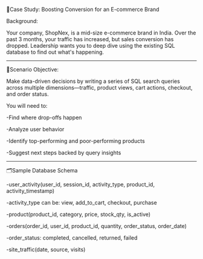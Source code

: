 📘Case Study: Boosting Conversion for an E-commerce Brand

Background:

Your company, ShopNex, is a mid-size e-commerce brand in India. Over the past 3 months, your traffic has increased, but sales conversion has dropped. Leadership wants you to deep dive using the existing SQL database to find out what's happening.

----------

🧩Scenario Objective:

Make data-driven decisions by writing a series of SQL search queries across multiple dimensions—traffic, product views, cart actions, checkout, and order status.

You will need to:

-Find where drop-offs happen

-Analyze user behavior

-Identify top-performing and poor-performing products

-Suggest next steps backed by query insights

------

🗂️Sample Database Schema

-user_activity(user_id, session_id, activity_type, product_id, activity_timestamp)

-activity_type can be: view, add_to_cart, checkout, purchase

-product(product_id, category, price, stock_qty, is_active)

-orders(order_id, user_id, product_id, quantity, order_status, order_date)

-order_status: completed, cancelled, returned, failed

-site_traffic(date, source, visits)


